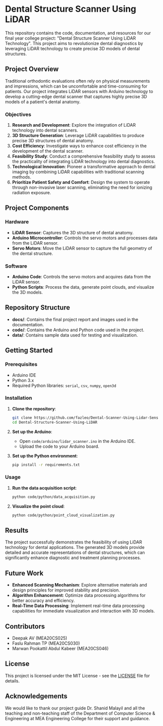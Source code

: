 # Dental Structure Scanner Using LiDAR

This repository contains the code, documentation, and resources for our final year college project: "Dental Structure Scanner Using LiDAR Technology". This project aims to revolutionize dental diagnostics by leveraging LiDAR technology to create precise 3D models of dental structures.

## Project Overview

Traditional orthodontic evaluations often rely on physical measurements and impressions, which can be uncomfortable and time-consuming for patients. Our project integrates LiDAR sensors with Arduino technology to develop a cutting-edge dental scanner that captures highly precise 3D models of a patient's dental anatomy.

### Objectives

1. **Research and Development**: Explore the integration of LiDAR technology into dental scanners.
2. **3D Structure Generation**: Leverage LiDAR capabilities to produce precise 3D structures of dental anatomy.
3. **Cost Efficiency**: Investigate ways to enhance cost efficiency in the development of the dental scanner.
4. **Feasibility Study**: Conduct a comprehensive feasibility study to assess the practicality of integrating LiDAR technology into dental diagnostics.
5. **Technological Innovation**: Pioneer a transformative approach to dental imaging by combining LiDAR capabilities with traditional scanning methods.
6. **Prioritize Patient Safety and Comfort**: Design the system to operate through non-invasive laser scanning, eliminating the need for ionizing radiation exposure.

## Project Components

### Hardware

- **LiDAR Sensor**: Captures the 3D structure of dental anatomy.
- **Arduino Microcontroller**: Controls the servo motors and processes data from the LiDAR sensor.
- **Servo Motors**: Move the LiDAR sensor to capture the full geometry of the dental structure.

### Software

- **Arduino Code**: Controls the servo motors and acquires data from the LiDAR sensor.
- **Python Scripts**: Process the data, generate point clouds, and visualize the 3D models.

## Repository Structure

- **docs/**: Contains the final project report and images used in the documentation.
- **code/**: Contains the Arduino and Python code used in the project.
- **data/**: Contains sample data used for testing and visualization.

## Getting Started

### Prerequisites

- Arduino IDE
- Python 3.x
- Required Python libraries: `serial`, `csv`, `numpy`, `open3d`

### Installation

1. **Clone the repository**:
    ```bash
    git clone https://github.com/fazleo/Dental-Scanner-Using-Lidar-Sensor.git
    cd Dental-Structure-Scanner-Using-LiDAR
    ```

2. **Set up the Arduino**:
    - Open `code/arduino/lidar_scanner.ino` in the Arduino IDE.
    - Upload the code to your Arduino board.

3. **Set up the Python environment**:
    ```bash
    pip install -r requirements.txt
    ```

### Usage

1. **Run the data acquisition script**:
    ```bash
    python code/python/data_acquisition.py
    ```

2. **Visualize the point cloud**:
    ```bash
    python code/python/point_cloud_visualization.py
    ```

## Results

The project successfully demonstrates the feasibility of using LiDAR technology for dental applications. The generated 3D models provide detailed and accurate representations of dental structures, which can significantly enhance diagnostic and treatment planning processes.

## Future Work

- **Enhanced Scanning Mechanism**: Explore alternative materials and design principles for improved stability and precision.
- **Algorithm Enhancement**: Optimize data processing algorithms for better accuracy and efficiency.
- **Real-Time Data Processing**: Implement real-time data processing capabilities for immediate visualization and interaction with 3D models.

## Contributors

- Deepak AV (MEA20CS025)
- Faslu Rahman TP (MEA20CS030)
- Marwan Pookattil Abdul Kabeer (MEA20CS046)

## License

This project is licensed under the MIT License - see the [LICENSE](LICENSE) file for details.

## Acknowledgements

We would like to thank our project guide Dr. Shanid Malayil and all the teaching and non-teaching staff of the Department of Computer Science & Engineering at MEA Engineering College for their support and guidance.

